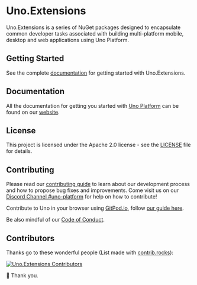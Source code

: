 ﻿# Uno.Extensions

Uno.Extensions is a series of NuGet packages designed to encapsulate common developer tasks associated with building multi-platform mobile, desktop and web applications using Uno Platform.

## Getting Started

See the complete [documentation](xref:Overview.Features) for getting started with Uno.Extensions.

## Documentation

All the documentation for getting you started with [Uno Platform](https://platform.uno/) can be found on our [website](xref:Overview.Features).

## License

This project is licensed under the Apache 2.0 license - see the [LICENSE](LICENSE) file for details.

## Contributing

Please read our [contributing guide](https://github.com/unoplatform/uno/blob/master/CONTRIBUTING.md) to learn about our development process and how to propose bug fixes and improvements.
Come visit us on our [Discord Channel #uno-platform](https://discord.gg/eBHZSKG) for help on how to contribute!

Contribute to Uno in your browser using [GitPod.io](https://gitpod.io), follow [our guide here](https://platform.uno/docs/articles/features/working-with-gitpod.html).

Be also mindful of our [Code of Conduct](CODE_OF_CONDUCT.md).

## Contributors

Thanks go to these wonderful people (List made with [contrib.rocks](https://contrib.rocks)):

[![Uno.Extensions Contributors](https://contrib.rocks/image?repo=unoplatform/uno.extensions)](https://github.com/unoplatform/uno.extensions/graphs/contributors)

💖 Thank you.
